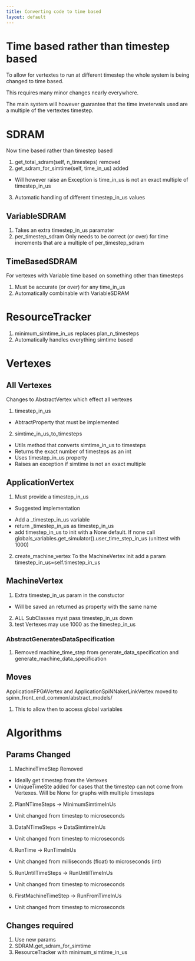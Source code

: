 ```yaml
---
title: Converting code to time based
layout: default
---
```


# Time based rather than timestep based

To allow for vertextes to run at different timestep the whole system is being changed to time based.

This requires many minor changes nearly everywhere.

The main system will however guarantee that the time invetervals used are a multiple of the vertextes timestep.

# SDRAM
Now time based rather than timestep based
1. get_total_sdram(self, n_timesteps)  removed
2. get_sdram_for_simtime(self, time_in_us) added
- Will however raise an Exception is time_in_us is not an exact multiple of timestep_in_us
3. Automatic handling of different timestep_in_us values

## VariableSDRAM
1. Takes an extra timestep_in_us paramater
2. per_timestep_sdram Only needs to be correct (or over) for time increments that are a multiple of per_timestep_sdram

## TimeBasedSDRAM
For vertexes with Variable time based on something other than timesteps
1. Must be accurate (or over) for any time_in_us
2. Automatically combinable with VariableSDRAM

# ResourceTracker
1.  minimum_simtime_in_us replaces plan_n_timesteps
2. Automatically handles everything simtime based

# Vertexes

## All Vertexes

Changes to AbstractVertex which effect all vertexes

1. timestep_in_us
- AbtractProperty that must be implemented
2. simtime_in_us_to_timesteps
- Utils method that converts simtime_in_us to timesteps
- Returns the exact number of timesteps as an int
- Uses timestep_in_us property
- Raises an exception if simtime is not an exact multiple

## ApplicationVertex
1. Must provide a timestep_in_us
- Suggested implementation
* Add a _timestep_in_us variable
* return _timestep_in_us as timestep_in_us
* add timestep_in_us to init with a None default.
If none call globals_variables.get_simulator().user_time_step_in_us  (unittest with 1000)
2. create_machine_vertex
To the MachineVertex init add a param timestep_in_us=self.timestep_in_us


## MachineVertex
1. Extra timestep_in_us param in the constuctor
- Will be saved an returned as property with the same name
2. ALL SubClasses myst pass timestep_in_us down
3. test Vertexes may use 1000 as the timestep_in_us

### AbstractGeneratesDataSpecification
1. Removed machine_time_step from generate_data_specification and generate_machine_data_specification


## Moves
ApplicationFPGAVertex and ApplicationSpiNNakerLinkVertex moved to  spinn_front_end_common/abstract_models/
1. This to allow then to access global variables

# Algorithms

## Params Changed
1. MachineTimeStep  Removed
- Ideally get timestep from the Vertexes
- UniqueTimeSte added for cases that the timestep can not come from Vertexes. Will be None for graphs with multiple timesteps
2. PlanNTimeSteps -> MinimumSimtimeInUs
- Unit changed from timestep to microseconds
3. DataNTimeSteps -> DataSimtimeInUs
- Unit changed from timestep to microseconds
4. RunTime -> RunTimeInUs
- Unit changed from milliseconds (float) to microseconds (int)
5. RunUntilTimeSteps -> RunUntilTimeInUs
- Unit changed from timestep to microseconds
6. FirstMachineTimeStep -> RunFromTimeInUs
- Unit changed from timestep to microseconds

## Changes required
1. Use new params
2. SDRAM.get_sdram_for_simtime
3. ResourceTracker with minimum_simtime_in_us


